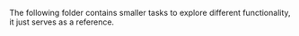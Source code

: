 The following folder contains smaller tasks to explore different functionality, it just serves as a reference.

